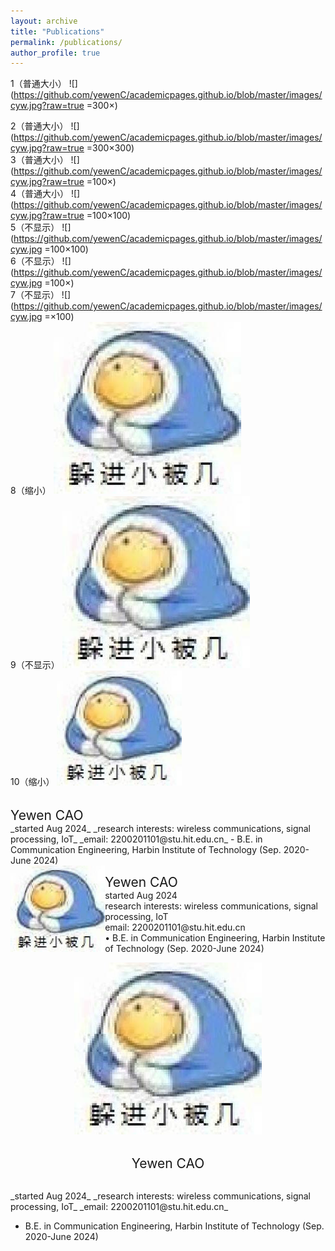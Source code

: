 ```yaml
---
layout: archive
title: "Publications"
permalink: /publications/
author_profile: true
---
```



1（普通大小）
![](https://github.com/yewenC/academicpages.github.io/blob/master/images/cyw.jpg?raw=true =300×)<br>

2（普通大小）
![](https://github.com/yewenC/academicpages.github.io/blob/master/images/cyw.jpg?raw=true =300×300)<br>
3（普通大小）
![](https://github.com/yewenC/academicpages.github.io/blob/master/images/cyw.jpg?raw=true =100×)<br>
4（普通大小）
![](https://github.com/yewenC/academicpages.github.io/blob/master/images/cyw.jpg?raw=true =100×100)<br>
5（不显示）
![](https://github.com/yewenC/academicpages.github.io/blob/master/images/cyw.jpg =100×100)<br>
6（不显示）
![](https://github.com/yewenC/academicpages.github.io/blob/master/images/cyw.jpg =100×)<br>
7（不显示）
![](https://github.com/yewenC/academicpages.github.io/blob/master/images/cyw.jpg =×100)<br>
8（缩小）
<img src="https://github.com/yewenC/academicpages.github.io/blob/master/images/cyw.jpg?raw=true" width="300"><br>
9（不显示）
<img src="https://github.com/yewenC/academicpages.github.io/blob/master/images/cyw.jpg" width="300"><br>
10（缩小）
<img src="https://github.com/yewenC/academicpages.github.io/blob/master/images/cyw.jpg?raw=true" width=200px><br>

<br>
  <span style="font-size: 1.5em;">Yewen CAO</span><br>
_started Aug 2024_  
_research interests: wireless communications, signal processing, IoT_  
_email: 2200201101@stu.hit.edu.cn_  
- B.E. in Communication Engineering, Harbin Institute of Technology (Sep. 2020-June 2024)<br>
<head>
  <style>
    .col-30 {
      width: 30%;
      float: left;
    }
    .col-70 {
      width: 70%;
      float: left;
    }
    .clearfix::after {
      content: "";
      display: table;
      clear: both;
    }
  </style>
</head>
<body>

<div class="container">
  <div class="col-30">
   <div align=center><img src="https://github.com/yewenC/academicpages.github.io/blob/master/images/cyw.jpg?raw=true" width="300"></div>
  </div>
  <div class="col-70">
    <p><span style="font-size: 1.5em;">Yewen CAO</span><br>
    started Aug 2024<br>  
    research interests: wireless communications, signal processing, IoT<br>  
    email: 2200201101@stu.hit.edu.cn<br>  
    • B.E. in Communication Engineering, Harbin Institute of Technology (Sep. 2020-June 2024)</p >
  </div>
  <div class="clearfix"></div>
</div>

</body>

<div align=center><img src="https://github.com/yewenC/academicpages.github.io/blob/master/images/cyw.jpg?raw=true" width="300"></div>

<br>
<p align="center">
  <span style="font-size: 1.5em;">Yewen CAO</span>
</p >
<br>
_started Aug 2024_  
_research interests: wireless communications, signal processing, IoT_  
_email: 2200201101@stu.hit.edu.cn_  

- B.E. in Communication Engineering, Harbin Institute of Technology (Sep. 2020-June 2024)



